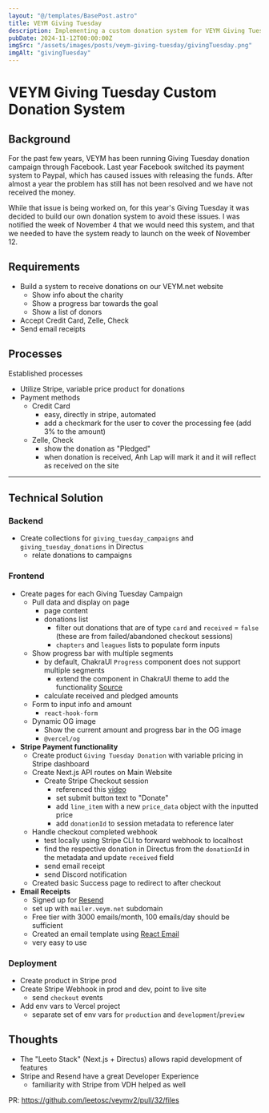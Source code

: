 ```yaml
---
layout: "@/templates/BasePost.astro"
title: VEYM Giving Tuesday
description: Implementing a custom donation system for VEYM Giving Tuesday
pubDate: 2024-11-12T00:00:00Z
imgSrc: "/assets/images/posts/veym-giving-tuesday/givingTuesday.png"
imgAlt: "givingTuesday"
---
```


# VEYM Giving Tuesday Custom Donation System

## Background

For the past few years, VEYM has been running Giving Tuesday donation campaign through Facebook. Last year Facebook switched its payment system to Paypal, which has caused issues with releasing the funds. After almost a year the problem has still has not been resolved and we have not received the money.

While that issue is being worked on, for this year's Giving Tuesday it was decided to build our own donation system to avoid these issues. I was notified the week of November 4 that we would need this system, and that we needed to have the system ready to launch on the week of November 12.

## Requirements

- Build a system to receive donations on our VEYM.net website
  - Show info about the charity
  - Show a progress bar towards the goal
  - Show a list of donors
- Accept Credit Card, Zelle, Check
- Send email receipts

## Processes

Established processes

- Utilize Stripe, variable price product for donations
- Payment methods
  - Credit Card
    - easy, directly in stripe, automated
    - add a checkmark for the user to cover the processing fee (add 3% to the amount)
  - Zelle, Check
    - show the donation as "Pledged"
    - when donation is received, Anh Lap will mark it and it will reflect as received on the site

--- 

## Technical Solution

### Backend

- Create collections for `giving_tuesday_campaigns` and `giving_tuesday_donations` in Directus 
  - relate donations to campaigns

### Frontend

- Create pages for each Giving Tuesday Campaign
  - Pull data and display on page
    - page content
    - donations list
      - filter out donations that are of type `card` and `received` = `false` (these are from failed/abandoned checkout sessions)
      - `chapters` and `leagues` lists to populate form inputs
  - Show progress bar with multiple segments
    - by default, ChakraUI `Progress` component does not support multiple segments
      - extend the component in ChakraUI theme to add the functionality [Source](https://codesandbox.io/p/sandbox/chakra-ui-theme-extension-w5u2n?file=%2Fsrc%2Fcomponents%2FChakraNestedProvider%2Findex.js)
    - calculate received and pledged amounts
  - Form to input info and amount
    - `react-hook-form`
  - Dynamic OG image
    - Show the current amount and progress bar in the OG image
    - `@vercel/og`
- **Stripe Payment functionality**
  - Create product `Giving Tuesday Donation` with variable pricing in Stripe dashboard
  - Create Next.js API routes on Main Website
    - Create Stripe Checkout session
      - referenced this [video](https://www.youtube.com/watch?v=1-olKBnmC84)
      - set submit button text to "Donate"
      - add `line_item` with a new `price_data` object with the inputted price
      - add `donationId` to session metadata to reference later
  - Handle checkout completed webhook
    - test locally using Stripe CLI to forward webhook to localhost
    - find the respective donation in Directus from the `donationId` in the metadata and update `received` field
    - send email receipt
    - send Discord notification
  - Created basic Success page to redirect to after checkout
- **Email Receipts**
  - Signed up for [Resend](https://resend.com/)
  - set up with `mailer.veym.net` subdomain
  - Free tier with 3000 emails/month, 100 emails/day should be sufficient
  - Created an email template using [React Email](https://react.email/)
  - very easy to use

### **Deployment**

- Create product in Stripe prod
- Create Stripe Webhook in prod and dev, point to live site
  - send `checkout` events
- Add env vars to Vercel project
  - separate set of env vars for `production` and `development`/`preview`

## Thoughts

- The "Leeto Stack" (Next.js + Directus) allows rapid development of features
- Stripe and Resend have a great Developer Experience
  - familiarity with Stripe from VDH helped as well

PR: https://github.com/leetosc/veymv2/pull/32/files

